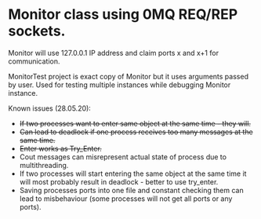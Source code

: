 # Monitor class using 0MQ REQ/REP sockets.

Monitor will use 127.0.0.1 IP address and claim ports x and x+1 for communication.

MonitorTest project is exact copy of Monitor but it uses arguments passed by user. Used for testing multiple instances while debugging Monitor instance.

Known issues (28.05.20):
- ~~If two processes want to enter same object at the same time - they will.~~
- ~~Can lead to deadlock if one process receives too many messages at the same time.~~
- ~~Enter works as Try_Enter.~~
- Cout messages can misrepresent actual state of process due to multithreading.
- If two processes will start entering the same object at the same time it will most probably result in deadlock - better to use try_enter.
- Saving processes ports into one file and constant checking them can lead to misbehaviour (some processes will not get all ports or any ports).
